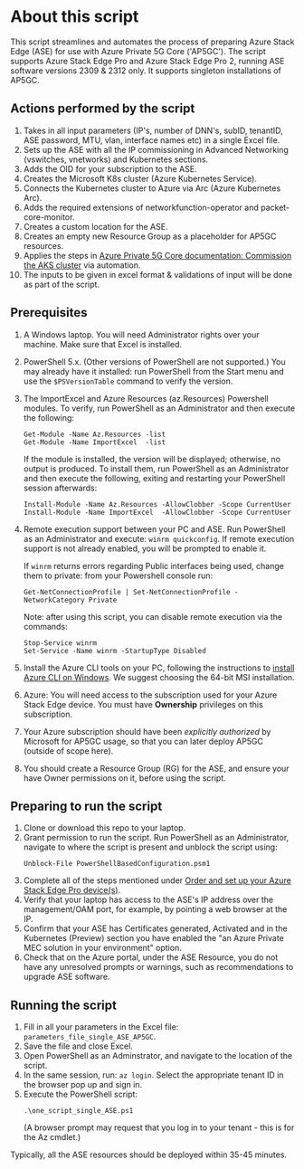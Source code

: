 # About this script
This script streamlines and automates the process of preparing Azure Stack Edge (ASE) for use with Azure Private 5G Core ('AP5GC').
The script supports Azure Stack Edge Pro and Azure Stack Edge Pro 2, running ASE software versions 2309 & 2312 only. It supports singleton installations of AP5GC.

## Actions performed by the script
1. Takes in all input parameters (IP's, number of DNN's, subID, tenantID, ASE password, MTU, vlan, interface names etc) in a single Excel file.
2. Sets up the ASE with all the IP commissioning in Advanced Networking (vswitches, vnetworks) and Kubernetes sections.
3. Adds the OID for your subscription to the ASE.
4. Creates the Microsoft K8s cluster (Azure Kubernetes Service).
5. Connects the Kubernetes cluster to Azure via Arc (Azure Kubernetes Arc).
6. Adds the required extensions of networkfunction-operator and packet-core-monitor.
7. Creates a custom location for the ASE.
8. Creates an empty new Resource Group as a placeholder for AP5GC resources.
9. Applies the steps in [Azure Private 5G Core documentation: Commission the AKS cluster][1] via automation.
10. The inputs to be given in excel format & validations of input will be done as part of the script.

## Prerequisites
1. A Windows laptop. You will need Administrator rights over your machine. Make sure that Excel is installed.
2. PowerShell 5.x. (Other versions of PowerShell are not supported.) You may already have it installed: run PowerShell from the Start menu and use the `$PSVersionTable` command to verify the version.  
3. The ImportExcel and Azure Resources (az.Resources) Powershell modules. To verify, run PowerShell as an Administrator and then execute the following:
   
   ```
   Get-Module -Name Az.Resources -list
   Get-Module -Name ImportExcel  -list
   ```

   If the module is installed, the version will be displayed; otherwise, no output is produced. To install them, run PowerShell as an Administrator and then execute the following, exiting and restarting your PowerShell session afterwards:
   
   ```
   Install-Module -Name Az.Resources -AllowClobber -Scope CurrentUser
   Install-Module -Name ImportExcel  -AllowClobber -Scope CurrentUser
   ```
   
4. Remote execution support between your PC and ASE. Run PowerShell as an Administrator and execute: `winrm quickconfig`. If remote execution support is not already enabled, you will be prompted to enable it. 

   If `winrm` returns errors regarding Public interfaces being used, change them to private: from your Powershell console run:
   ```
   Get-NetConnectionProfile | Set-NetConnectionProfile -NetworkCategory Private
   ```
   Note: after using this script, you can disable remote execution via the commands:
   ```
   Stop-Service winrm
   Set-Service -Name winrm -StartupType Disabled
   ```

5. Install the Azure CLI tools on your PC, following the instructions to [install Azure CLI on Windows][2]. We suggest choosing the 64-bit MSI installation.
6. Azure: You will need access to the subscription used for your Azure Stack Edge device. You must have **Ownership** privileges on this subscription.
7. Your Azure subscription should have been *explicitly authorized* by Microsoft for AP5GC usage, so that you can later deploy AP5GC (outside of scope here).
8. You should create a Resource Group (RG) for the ASE, and ensure your have Owner permissions on it, before using the script.

## Preparing to run the script
1. Clone or download this repo to your laptop.
2. Grant permission to run the script. Run PowerShell as an Administrator, navigate to where the script is present and unblock the script using: 
   ```
   Unblock-File PowerShellBasedConfiguration.psm1
   ```
3. Complete all of the steps mentioned under [Order and set up your Azure Stack Edge Pro device(s)][3].
4. Verify that your laptop has access to the ASE's IP address over the management/OAM port, for example, by pointing a web browser at the IP.
5. Confirm that your ASE has Certificates generated, Activated and in the Kubernetes (Preview) section you have enabled the "an Azure Private MEC solution in your environment" option. 
6. Check that on the Azure portal, under the ASE Resource, you do not have any unresolved prompts or warnings, such as recommendations to upgrade ASE software.

## Running the script
1. Fill in all your parameters in the Excel file: `parameters_file_single_ASE_AP5GC`.
2. Save the file and close Excel.
3. Open PowerShell as an Adminstrator, and navigate to the location of the script.
4. In the same session, run: `az login`. Select the appropriate tenant ID in the browser pop up and sign in.
4. Execute the PowerShell script: 
   ```
   .\one_script_single_ASE.ps1
   ```
   (A browser prompt may request that you log in to your tenant - this is for the Az cmdlet.)

Typically, all the ASE resources should be deployed within 35-45 minutes.


[1]: <https://learn.microsoft.com/azure/private-5g-core/commission-cluster?branch=main&pivots=ase-pro-2>
[2]: <https://learn.microsoft.com/cli/azure/install-azure-cli-windows?tabs=azure-cli#install-or-update>
[3]: <https://learn.microsoft.com/azure/private-5g-core/complete-private-mobile-network-prerequisites?pivots=ase-pro-2#order-and-set-up-your-azure-stack-edge-pro-devices>